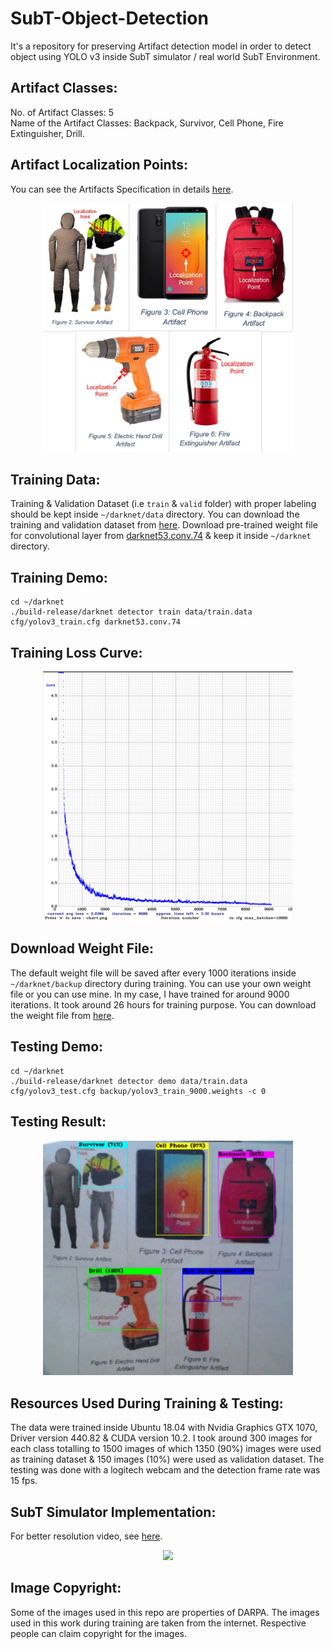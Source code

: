 # SubT-Object-Detection
It's a repository for preserving Artifact detection model in order to detect object using YOLO v3 inside SubT simulator / real world SubT Environment.
## Artifact Classes:
No. of Artifact Classes: 5 <br>
Name of the Artifact Classes: Backpack, Survivor, Cell Phone, Fire Extinguisher, Drill.
## Artifact Localization Points:
You can see the Artifacts Specification in details [here](https://www.subtchallenge.com/resources/SubT_Cave_Artifacts_Specification.pdf).
<p align="center">
    <img src="asset/Artifact.png", width="400">
</p>

## Training Data:
Training & Validation Dataset (i.e `train` & `valid` folder) with proper labeling should be kept inside `~/darknet/data` directory. You can download the training and validation dataset from [here](https://drive.google.com/drive/folders/1vJiqT4SQExbuHGb6kJoW2MeFRDpF8kJq?usp=sharing). Download pre-trained weight file for convolutional layer from [darknet53.conv.74](https://pjreddie.com/media/files/darknet53.conv.74) & keep it inside `~/darknet` directory. 
## Training Demo:
```
cd ~/darknet
./build-release/darknet detector train data/train.data cfg/yolov3_train.cfg darknet53.conv.74
```
## Training Loss Curve:
<p align="center">
    <img src="asset/chart.png", width="400">
</p>

## Download Weight File:
The default weight file will be saved after every 1000 iterations inside `~/darknet/backup` directory during training. You can use your own weight file or you can use mine. In my case, I have trained for around 9000 iterations. It took around 26 hours for training purpose. You can download the weight file from [here](https://drive.google.com/drive/folders/1vJiqT4SQExbuHGb6kJoW2MeFRDpF8kJq?usp=sharing).  
## Testing Demo:
```
cd ~/darknet
./build-release/darknet detector demo data/train.data cfg/yolov3_test.cfg backup/yolov3_train_9000.weights -c 0
```
## Testing Result:
<p align="center">
    <img src="asset/detected_artifacts.png", width="400">
</p>

## Resources Used During Training & Testing:
The data were trained inside Ubuntu 18.04 with Nvidia Graphics GTX 1070, Driver version 440.82 & CUDA version 10.2. I took around 300 images for each class totalling to 1500 images of which 1350 (90%) images were used as training dataset & 150 images (10%) were used as validation dataset. The testing was done with a logitech webcam and the detection frame rate was 15 fps.  

## SubT Simulator Implementation:
For better resolution video, see [here](https://www.youtube.com/watch?v=IBYRoKQEbYs).
<p align="center">
    <img src="asset/Custom_object_detection.gif", width="800">
</p>

## Image Copyright: 
Some of the images used in this repo are properties of DARPA. The images used in this work during training are taken from the internet. Respective people can claim copyright for the images.     
